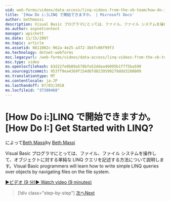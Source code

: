 ```yaml
---
uid: web-forms/videos/data-access/linq-videos-from-the-vb-team/how-do-i-get-started-with-linq
title: '[How Do i:]LINQ で開始できますか。 | Microsoft Docs'
author: bethmassi
description: Visual Basic プログラマにとっては、ファイル、ファイル システムを操作して、オブジェクトに対する単純な LINQ クエリを記述する方法について説明します。
ms.author: aspnetcontent
manager: wpickett
ms.date: 11/15/2007
ms.topic: article
ms.assetid: 0811002c-962a-4e25-a372-3b5fc06f99f3
ms.technology: dotnet-webforms
msc.legacyurl: /web-forms/videos/data-access/linq-videos-from-the-vb-team/how-do-i-get-started-with-linq
msc.type: video
ms.openlocfilehash: 63d22fe9b89a578bfe52ddea46095b1fff5ba590
ms.sourcegitcommit: 953ff9ea4369f154d6fd0239599279ddd3280009
ms.translationtype: MT
ms.contentlocale: ja-JP
ms.lasthandoff: 07/03/2018
ms.locfileid: "37380468"
---
```

<a name="how-do-i-get-started-with-linq"></a><span data-ttu-id="25b86-104">[How Do i:]LINQ で開始できますか。</span><span class="sxs-lookup"><span data-stu-id="25b86-104">[How Do I:] Get Started with LINQ?</span></span>
====================
<span data-ttu-id="25b86-105">によって[Beth Massi](https://github.com/bethmassi)</span><span class="sxs-lookup"><span data-stu-id="25b86-105">by [Beth Massi](https://github.com/bethmassi)</span></span>

<span data-ttu-id="25b86-106">Visual Basic プログラマにとっては、ファイル、ファイル システムを操作して、オブジェクトに対する単純な LINQ クエリを記述する方法について説明します。</span><span class="sxs-lookup"><span data-stu-id="25b86-106">Visual Basic programmers will learn how to write simple LINQ queries over objects by navigating files on the file system.</span></span>

[<span data-ttu-id="25b86-107">&#9654;ビデオ (9 分)</span><span class="sxs-lookup"><span data-stu-id="25b86-107">&#9654; Watch video (9 minutes)</span></span>](https://channel9.msdn.com/Blogs/ASP-NET-Site-Videos/how-do-i-get-started-with-linq)

> [!div class="step-by-step"]
> [<span data-ttu-id="25b86-108">次へ</span><span class="sxs-lookup"><span data-stu-id="25b86-108">Next</span></span>](how-do-i-perform-group-and-aggregate-queries.md)
